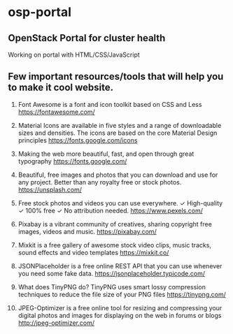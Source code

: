 # osp-portal
OpenStack Portal for cluster health
-----------------------------------
Working on portal with HTML/CSS/JavaScript

Few important resources/tools that will help you to make it cool website.
-------------------------------------------------------------------------
1) Font Awesome is a font and icon toolkit based on CSS and Less
https://fontawesome.com/

2) Material Icons are available in five styles and a range of downloadable sizes and densities. The icons are based on the core Material Design principles
https://fonts.google.com/icons

3) Making the web more beautiful, fast, and open through great typography
https://fonts.google.com/

4) Beautiful, free images and photos that you can download and use for any project. Better than any royalty free or stock photos.
https://unsplash.com/

5) Free stock photos and videos you can use everywhere. ✓ High-quality ✓ 100% free ✓ No attribution needed.
https://www.pexels.com/

6) Pixabay is a vibrant community of creatives, sharing copyright free images, videos and music. 
https://pixabay.com/

7) Mixkit is a free gallery of awesome stock video clips, music tracks, sound effects and video templates
https://mixkit.co/

8) JSONPlaceholder is a free online REST API that you can use whenever you need some fake data.
https://jsonplaceholder.typicode.com/

9) What does TinyPNG do? TinyPNG uses smart lossy compression techniques to reduce the file size of your PNG files
https://tinypng.com/

10) JPEG-Optimizer is a free online tool for resizing and compressing your digital photos and images for displaying on the web in forums or blogs
http://jpeg-optimizer.com/
